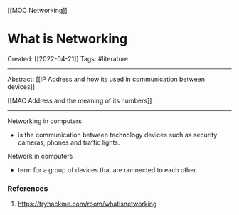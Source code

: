 [[MOC Networking]]

# What is Networking
Created:  [[2022-04-21]]
Tags:  #literature 

---
Abstract:
[[IP Address and how its used in communication between devices]]

[[MAC Address and the meaning of its numbers]]

---
Networking in computers 
- is the communication between technology devices such as security cameras, phones and  traffic lights.

Network in computers
- term for a group of devices that are connected to each other. 











### References
1. https://tryhackme.com/room/whatisnetworking
